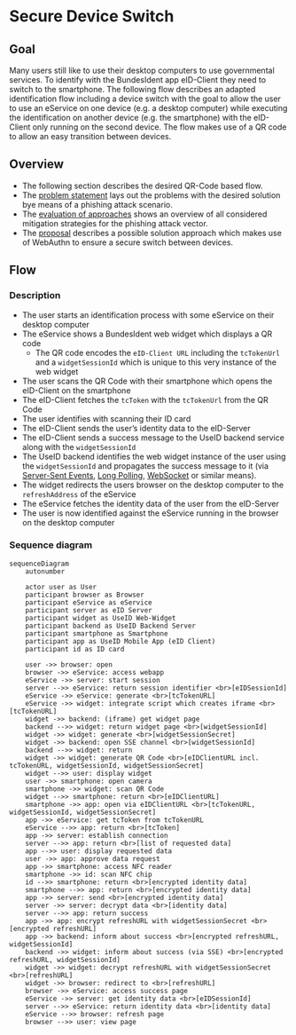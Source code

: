 # Secure Device Switch 

## Goal

Many users still like to use their desktop computers to use governmental services. To identify with 
the BundesIdent app eID-Client they need to switch to the smartphone.
The following flow describes an adapted identification flow including a device switch with the goal to allow the user 
to use an eService on one device (e.g. a desktop computer) while executing the identification 
on another device (e.g. the smartphone) with the eID-Client only running on the second device. 
The flow makes use of a QR code to allow an easy transition between devices.

## Overview

* The following section describes the desired QR-Code based flow.
* The [problem statement](problem-statement.md) lays out the problems with the desired solution bye means of a phishing attack scenario.
* The [evaluation of approaches](evaluation-of-approaches.md) shows an overview of all considered mitigation strategies
for the phishing attack vector.
* The [proposal](proposal-qr-code-based-device-switch-with-webauthn.md) describes a possible solution approach 
which makes use of WebAuthn to ensure a secure switch between devices.

## Flow

### Description

* The user starts an identification process with some eService on their desktop computer
* The eService shows a BundesIdent web widget which displays a QR code
  * The QR code encodes the `eID-Client URL` including the `tcTokenUrl` and a `widgetSessionId` which is unique to this very instance of the web widget
* The user scans the QR Code with their smartphone which opens the eID-Client on the smartphone
* The eID-Client fetches the `tcToken` with the `tcTokenUrl` from the QR Code
* The user identifies with scanning their ID card
* The eID-Client sends the user’s identity data to the eID-Server
* The eID-Client sends a success message to the UseID backend service along with the `widgetSessionId`
* The UseID backend identifies the web widget instance of the user using the `widgetSessionId` and propagates the success message to it 
(via [Server-Sent Events](https://www.w3.org/TR/2021/SPSD-eventsource-20210128/), [Long Polling](https://www.rfc-editor.org/rfc/rfc6202#section-2), [WebSocket](https://www.rfc-editor.org/rfc/rfc6455) or similar means).
* The widget redirects the users browser on the desktop computer to the `refreshAddress` of the eService
* The eService fetches the identity data of the user from the eID-Server
* The user is now identified against the eService running in the browser on the desktop computer 

### Sequence diagram

```mermaid
sequenceDiagram
    autonumber
    
    actor user as User
    participant browser as Browser
    participant eService as eService
    participant server as eID Server
    participant widget as UseID Web-Widget
    participant backend as UseID Backend Server
    participant smartphone as Smartphone
    participant app as UseID Mobile App (eID Client)
    participant id as ID card
    
    user ->> browser: open
    browser ->> eService: access webapp
    eService ->> server: start session
    server -->> eService: return session identifier <br>[eIDSessionId]
    eService ->> eService: generate <br>[tcTokenURL]
    eService ->> widget: integrate script which creates iframe <br>[tcTokenURL]
    widget ->> backend: (iframe) get widget page
    backend -->> widget: return widget page <br>[widgetSessionId]
    widget ->> widget: generate <br>[widgetSessionSecret]
    widget ->> backend: open SSE channel <br>[widgetSessionId]
    backend -->> widget: return
    widget ->> widget: generate QR Code <br>[eIDClientURL incl. tcTokenURL, widgetSessionId, widgetSessionSecret]
    widget -->> user: display widget
    user ->> smartphone: open camera
    smartphone ->> widget: scan QR Code
    widget -->> smartphone: return <br>[eIDClientURL]
    smartphone ->> app: open via eIDClientURL <br>[tcTokenURL, widgetSessionId, widgetSessionSecret]
    app ->> eService: get tcToken from tcTokenURL
    eService -->> app: return <br>[tcToken]
    app ->> server: establish connection
    server -->> app: return <br>[list of requested data]
    app -->> user: display requested data
    user ->> app: approve data request
    app ->> smartphone: access NFC reader
    smartphone ->> id: scan NFC chip
    id -->> smartphone: return <br>[encrypted identity data]
    smartphone -->> app: return <br>[encrypted identity data]
    app ->> server: send <br>[encrypted identity data]
    server ->> server: decrypt data <br>[identity data] 
    server -->> app: return success
    app ->> app: encrypt refreshURL with widgetSessionSecret <br>[encrypted refreshURL]
    app ->> backend: inform about success <br>[encrypted refreshURL, widgetSessionId]
    backend ->> widget: inform about success (via SSE) <br>[encrypted refreshURL, widgetSessionId]
    widget ->> widget: decrypt refreshURL with widgetSessionSecret <br>[refreshURL]
    widget ->> browser: redirect to <br>[refreshURL]
    browser ->> eService: access success page
    eService ->> server: get identity data <br>[eIDSessionId]
    server -->> eService: return identity data <br>[identity data]
    eService -->> browser: refresh page
    browser -->> user: view page
```